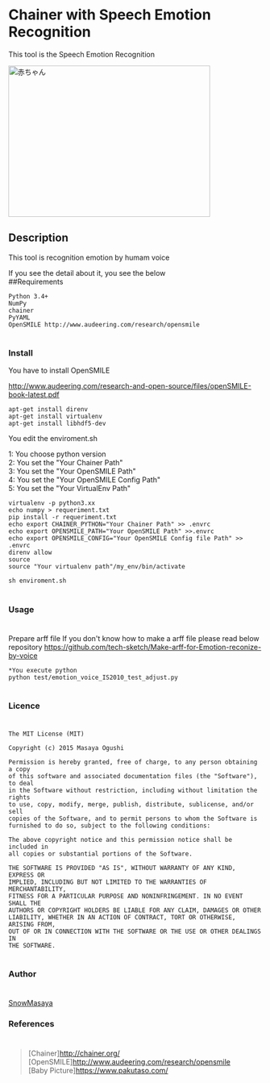 Chainer with Speech Emotion Recognition
====

This tool is the Speech Emotion Recognition

<img src="https://qiita-image-store.s3.amazonaws.com/0/10496/1012efb4-b348-e755-12f1-aa970a9b11fa.jpeg" alt="赤ちゃん" width="400" height="300" />

## Description
This tool is recognition emotion by humam voice

If you see the detail about it, you see the below<br> 
##Requirements

    Python 3.4+
    NumPy
    chainer
    PyYAML
    OpenSMILE http://www.audeering.com/research/opensmile 
#
### Install

You have to install OpenSMILE

http://www.audeering.com/research-and-open-source/files/openSMILE-book-latest.pdf

```
apt-get install direnv
apt-get install virtualenv 
apt-get install libhdf5-dev
```

You edit the enviroment.sh

1: You choose python version<br>
2: You set the "Your Chainer Path"<br> 
3: You set the "Your OpenSMILE Path"<br> 
4: You set the "Your OpenSMILE Config Path"<br> 
5: You set the "Your VirtualEnv Path"<br> 

```
virtualenv -p python3.xx
echo numpy > requeriment.txt
pip install -r requeriment.txt
echo export CHAINER_PYTHON="Your Chainer Path" >> .envrc
echo export OPENSMILE_PATH="Your OpenSMILE Path" >>.envrc
echo export OPENSMILE_CONFIG="Your OpenSMILE Config file Path" >> .envrc
direnv allow
source 
source "Your virtualenv path"/my_env/bin/activate
```

```
sh enviroment.sh
```
#
### Usage 
#
Prepare arff file
If you don't know how to make a arff file please read below repository
https://github.com/tech-sketch/Make-arff-for-Emotion-reconize-by-voice
```
*You execute python 
python test/emotion_voice_IS2010_test_adjust.py
```
#
### Licence
#
```
The MIT License (MIT)

Copyright (c) 2015 Masaya Ogushi

Permission is hereby granted, free of charge, to any person obtaining a copy
of this software and associated documentation files (the "Software"), to deal
in the Software without restriction, including without limitation the rights
to use, copy, modify, merge, publish, distribute, sublicense, and/or sell
copies of the Software, and to permit persons to whom the Software is
furnished to do so, subject to the following conditions:

The above copyright notice and this permission notice shall be included in
all copies or substantial portions of the Software.

THE SOFTWARE IS PROVIDED "AS IS", WITHOUT WARRANTY OF ANY KIND, EXPRESS OR
IMPLIED, INCLUDING BUT NOT LIMITED TO THE WARRANTIES OF MERCHANTABILITY,
FITNESS FOR A PARTICULAR PURPOSE AND NONINFRINGEMENT. IN NO EVENT SHALL THE
AUTHORS OR COPYRIGHT HOLDERS BE LIABLE FOR ANY CLAIM, DAMAGES OR OTHER
LIABILITY, WHETHER IN AN ACTION OF CONTRACT, TORT OR OTHERWISE, ARISING FROM,
OUT OF OR IN CONNECTION WITH THE SOFTWARE OR THE USE OR OTHER DEALINGS IN
THE SOFTWARE.
```
#
### Author
#
[SnowMasaya](https://github.com/SnowMasaya)
### References 
#
>[Chainer]http://chainer.org/<br>
[OpenSMILE]http://www.audeering.com/research/opensmile<br> 
[Baby Picture]https://www.pakutaso.com/ 
